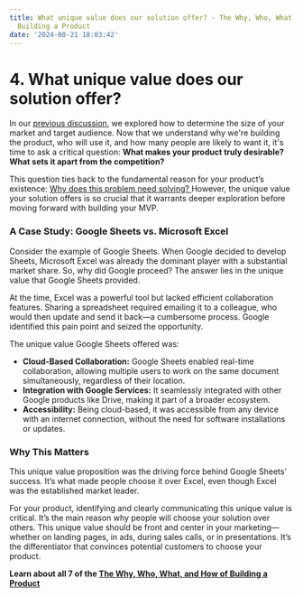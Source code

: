 ```yaml
---
title: What unique value does our solution offer? - The Why, Who, What, and How of
  Building a Product
date: '2024-08-21 18:03:42'
---
```


# 4. What unique value does our solution offer?
In our [previous discussion](/2024/08/14/how-large-is-our-target-audience-market-and-how-much-of-it-can-we-capture-the-why-who-what-and-how-of-building-a-product.html), we explored how to determine the size of your market and target audience. Now that we understand why we're building the product, who will use it, and how many people are likely to want it, it's time to ask a critical question: **What makes your product truly desirable? What sets it apart from the competition?**

This question ties back to the fundamental reason for your product’s existence: [Why does this problem need solving? ](/2024/07/26/why-does-this-problem-need-solving-the-why-who-what-and-how-of-building-a-product.html/) However, the unique value your solution offers is so crucial that it warrants deeper exploration before moving forward with building your MVP.

### A Case Study: Google Sheets vs. Microsoft Excel
Consider the example of Google Sheets. When Google decided to develop Sheets, Microsoft Excel was already the dominant player with a substantial market share. So, why did Google proceed? The answer lies in the unique value that Google Sheets provided.

At the time, Excel was a powerful tool but lacked efficient collaboration features. Sharing a spreadsheet required emailing it to a colleague, who would then update and send it back—a cumbersome process. Google identified this pain point and seized the opportunity.

The unique value Google Sheets offered was:

* **Cloud-Based Collaboration:** Google Sheets enabled real-time collaboration, allowing multiple users to work on the same document simultaneously, regardless of their location.
* **Integration with Google Services:** It seamlessly integrated with other Google products like Drive, making it part of a broader ecosystem.
* **Accessibility:** Being cloud-based, it was accessible from any device with an internet connection, without the need for software installations or updates.
### Why This Matters
This unique value proposition was the driving force behind Google Sheets’ success. It’s what made people choose it over Excel, even though Excel was the established market leader.

For your product, identifying and clearly communicating this unique value is critical. It’s the main reason why people will choose your solution over others. This unique value should be front and center in your marketing—whether on landing pages, in ads, during sales calls, or in presentations. It’s the differentiator that convinces potential customers to choose your product.


**Learn about all 7 of the [The Why, Who, What, and How of Building a Product](/2024/07/08/why-who-what-how-of-building-products.html)**
